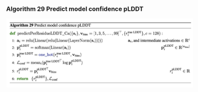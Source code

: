 ### **Algorithm 29** Predict model confidence pLDDT
![figure](../img/algorithms/predictPerResidueLDDT_Ca.png)